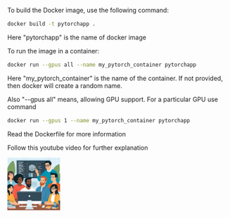 To build the Docker image, use the following command:
```bash
docker build -t pytorchapp .
```
Here "pytorchapp" is the name of docker image


To run the image in a container:
```bash
docker run --gpus all --name my_pytorch_container pytorchapp
```
Here "my_pytorch_container" is the name of the container. If not provided, then docker will create a random name. 

Also "--gpus all" means, allowing GPU support. For a particular GPU use command
```bash 
docker run --gpus 1 --name my_pytorch_container pytorchapp
```

Read the Dockerfile for more information

Follow this youtube video for further explanation

<a href="https://www.youtube.com/watch?v=KUECJHlV1LE&t=346s">
    <img src="https://github.com/sougato97/docker_demo_with_GPU/blob/main/Designer.png" width="120" height="120" />
</a>

